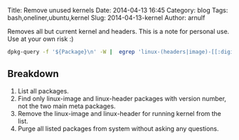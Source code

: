 Title: Remove unused kernels
Date: 2014-04-13 16:45
Category: blog
Tags: bash,oneliner,ubuntu,kernel
Slug: 2014-04-13-kernel
Author: arnulf

Removes all but current kernel and headers. This is a note for personal use. Use at your own risk :)

```bash
dpkg-query -f '${Package}\n' -W |  egrep 'linux-(headers|image)-[[:digit:]].*(|-generic)' | grep -v $(uname -r | sed 's/-generic//') | sudo xargs apt-get -q -q -yy --purge remove
```

Breakdown
---------

 1. List all packages.
 2. Find only linux-image and linux-header packages with version number, not the two main meta packages.
 3. Remove the linux-image and linux-header for running kernel from the list.
 4. Purge all listed packages from system without asking any questions.
